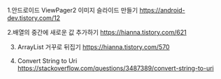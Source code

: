 1.안드로이드 ViewPager2 이미지 슬라이드 만들기 https://android-dev.tistory.com/12

2.배열의 중간에 새로운 값 추가하기 https://hianna.tistory.com/621

3. ArrayList 거꾸로 뒤집기 https://hianna.tistory.com/570

4. Convert String to Uri https://stackoverflow.com/questions/3487389/convert-string-to-uri
